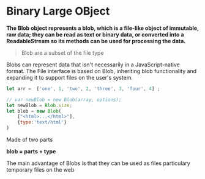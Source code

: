 <head>
 
  <link 
    href="https://fonts.googleapis.com/css?family=Fira+Mono:500&display=swap" 
    rel="stylesheet">
    <script src="https://code.jquery.com/jquery-3.5.1.min.js" integrity="sha256-9/aliU8dGd2tb6OSsuzixeV4y/faTqgFtohetphbbj0=" crossorigin="anonymous"></script>
<style> 
</style>
</head>    


# Binary Large OBject

<b class="LightBlue">The Blob object represents a blob, which is a file-like object of immutable, raw data; they can be read as text or binary data, or converted into a ReadableStream so its methods can be used for processing the data.</b>

> Blob are a subset of the file type

Blobs can represent data that isn't necessarily in a JavaScript-native format. The File interface is based on Blob, inheriting blob functionality and expanding it to support files on the user's system.

```js
let arr =  ['one', 1, 'two', 2, 'three', 3, 'four', 4] ;

// var newBlob = new Blob(array, options);
let newBlob = Blob.size;
let blob = new Blob( 
    ["<html>...</html>"], 
    {type:'text/html'}
)
```
Made of two parts

<b class="Gray">blob = <span class="Tomato">parts</span> + <span class="Orange">type</span></b>

The main advantage of Blobs is that they can be used as files particulary temporary files on the web

